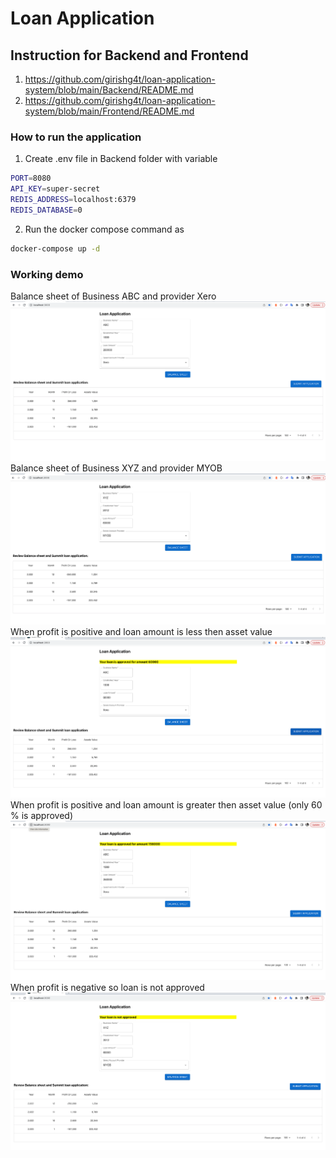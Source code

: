 # Loan Application

## Instruction for Backend and Frontend
1) https://github.com/girishg4t/loan-application-system/blob/main/Backend/README.md
2) https://github.com/girishg4t/loan-application-system/blob/main/Frontend/README.md


### How to run the application
1) Create .env file in Backend folder with variable 
```sh
PORT=8080
API_KEY=super-secret
REDIS_ADDRESS=localhost:6379
REDIS_DATABASE=0
```
2) Run the docker compose command as
```sh
docker-compose up -d   
```

### Working demo
Balance sheet of Business ABC and provider Xero   
![Balance sheet ABC-Xero](./images/balance-sheet.png)
Balance sheet of Business XYZ and provider MYOB  
![Balance sheet XYZ-MYOB](./images/xyz-balance-sheet.png?raw=true)
When profit is positive and loan amount is less then asset value   
![ABC Loan Approved 100%](./images/full-approved-loan.png?raw=true)
When profit is positive and loan amount is greater then asset value (only 60 % is approved)
![ABC Loan Approved 60%](./images/appove-loand-60.png?raw=true)
When profit is negative so loan is not approved
![XYZ no Loan Approved](./images/loan-not-approved.png?raw=true)